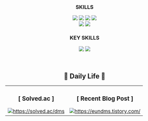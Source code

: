 <!--
**Eundms/Eundms** is a ✨ _special_ ✨ repository because its `README.md` (this file) appears on your GitHub profile.

Here are some ideas to get you started:

- 🔭 I’m currently working on ...
- 🌱 I’m currently learning ...
- 👯 I’m looking to collaborate on ...
- 🤔 I’m looking for help with ...
- 💬 Ask me about ...
- 📫 How to reach me: ...
- 😄 Pronouns: ...
- ⚡ Fun fact: ...
<h3 align="center"><b>✏️Studying..</b></h3>
<p align="center">
<img src="https://img.shields.io/badge/Java-%23ED8B00.svg?style=flat-square&logo=java&logoColor=white"/><img src="https://img.shields.io/badge/Spring-%236DB33F.svg?style=flat-square&logo=spring&logoColor=white"/><img src="https://img.shields.io/badge/MySQL-%2300f.svg?style=flat-square&logo=mysql&logoColor=white"/><img src="https://img.shields.io/badge/AWS-%23FF9900.svg?style=flat-square&logo=amazon-aws&logoColor=white"/>
</p>
   <img src="https://github-readme-stats.vercel.app/api?username=Eundms&show_icons=true&theme=transparent" width="400">
   ![박은정](https://user-images.githubusercontent.com/50352139/190956186-fd04757e-5cb9-4b25-b817-83c5ddeef81d.png)

-->

<div align="center">
           <!-- <h1 style="font-weight:bold;"> [ EunJeong Park <small>: Eundms</small>] </h1>
            <h2 style="font-weight:bold;" >🔜 Backend Developer</h2>
            CONTACT
            <a href="https://www.linkedin.com/in/eunjeongpark/" target="_blank"><img src="https://img.shields.io/badge/LinkedIn-0A66C2?style=flat&logo=LinkedIn&logoColor=white"/></a><br/>-->
            <!--SKIILS-->
            <h3 style="font-weight:bold;">SKILLS</h3>
            <img src="https://img.shields.io/badge/Java-007396?style=flat&logo=Conda-Forge&logoColor=white" />
            <img src="https://img.shields.io/badge/Spring-6DB33F?style=flat&logo=Spring&logoColor=white" />
            <img src="https://img.shields.io/badge/MySQL-4479A1?style=flat&logo=MySQL&logoColor=white" />
            <img src="https://img.shields.io/badge/Python-3776AB?style=flat&logo=Python&logoColor=white"/> <br/>
            <img src="https://img.shields.io/badge/Javascript-%23323330.svg?style=flate&logo=javascript&logoColor=%23F7DF1E"/>
            <img src="https://img.shields.io/badge/React-61DAFB?style=flat&logo=React&logoColor=white"/>
            <h3 style="font-weight:bold;">KEY SKILLS</h3>
            <img src="https://img.shields.io/badge/Self_Management-729ff2?style=flat&logoColor=white"/>
            <img src="https://img.shields.io/badge/Responsibility-02E6B4?style=flat&logoColor=white"/>
            <br/><br/>
            <!-------------------------------------------------------------
            <h1 style="font-weight:bold;">[ Log Dev History ]</h1>-->
            <!--SSAFFY--------------------
            <h2 style="font-weight:bold;"> 💻  in SSAFY 9th  💻 </h2>
            <small>2023.01.04. ~</small>-->
   <!--
            <h3 style="font-weight:bold;">Study</h3>
            <table>
                <tr>
                <td align="center">
                    Algorithm Problem Solving
                </td>
                <td align="center">
                    <a href="https://github.com/InSSA-Study/algorithm">🌐</a>
                </td>
                </tr>
            </table>  
   -->
   <!--
            <h3 style="font-weight:bold;">Project</h3>
            <table>
                <TripMe>
                <tr align="left">
                <td>
                    <a href="https://github.com/TripMe-23-08">🏠</a>
                </td>
                <td >
                    Domestic Tour Plan Web Site  : <small>Trip Me</small>
                </td>
                <td>
                </td>
                </tr>
            </table>
   -->
            <br/>
            <!--SOONGSIL UNIVERSITY------------------
            <h2 style="font-weight:bold;"> 🎓 in Soongsil Univ. 🎓 </h2>
            <small>2018.03.01. ~ 2023.02.17.</small>---->
            <!--Soongsil - Projects & Awards
            <h3 style="font-weight:bold;">Projects & Awards</h3>
            <table>-->
                <!--SSUPAGO
                <tr align="left">
                <td>
                    <a href="https://github.com/SSUPAGO">🏠</a>
                </td>
                <td >
                    SSUPAGO : <small>혐오표현탐지API</small>
                </td>
                <td>
                    2022 공개SW개발자대회/학생부문_동상
                    <a href="https://www.oss.kr/dev_competition_activities/show/0d71c04a-b0f7-42f3-8fce-c0868817383d?page=2">🌐</a><br/>
                    2022 IT 대학 소프트웨어 공모전_금상
                </td>
                </tr>-->
                <!--BlurSome
                <tr align="left">
                <td>
                    <a href="https://github.com/Blursome-2022">🏠</a>
                </td>
                <td >
                    BlurSome : <small>얼굴인식기반블러처리API</small>
                </td>
                <td>
                    2022 공개SW개발자대회/학생부문_동상
                    <a href="https://www.oss.kr/dev_competition_activities/show/5856b086-b27e-475e-87b7-a16687db489a?page=2">🌐</a>
                </td>
               </tr>-->
               <!--SSU HackJumCalculator
                <tr align="left">
                <td>
                    <a href="https://github.com/Eundms/SSU_HackjumCalculator">🏠</a>
                </td>
                <td >
                    SSU_HackjumCalculator : <small>숭실대 전체/학기별-교양/전공 평균평점 계산 코드</small>
                </td>
                <td>-->
                    <!--<a href="">🌐</a>
                </td>
                </tr>-->
                <!--Taxmate
                <tr align="left">
                <td>
                    <a href="https://github.com/SSU-Taxmate">🏠</a>
                </td>
                <td>
                    Taxmate : <small>온라인 사회/경제 교육 사이트 </small>
                </td>
                <td>
                    2021 IT대학 소프트웨어 공모전_금상
                    <a href=""></a>
                </td>
                </tr>
            </table>  -->
            <!--Soongsil - Activities
            <h3 style="font-weight:bold;">Activities</h3>
            <table name="activities">-->
                <!--GDSC
                <tr align="left">
                <td>
                    GDSC SoongSil : <small>Server/Cloud</small>
                </td>
                <td>
                    [SSU몰세미나] (곧)백엔드 개발자의 What Why How <br/>
                    [Study] Cloud  (Docker, Kubernetes)<br/>
                    [Study] MSA  <br/>
                    [Study] System Design Interview Book
                </td>
                </tr>
                <tr align="left">
                <td>
                    Google Developers Machine Learning Bootcamp
                </td>
                <td>
                    [COURSES] Coursera Deep Learning Specialization Courses<br/>
                    [CERTIFICATE] TensorFlow Developer Certificate<br/>
                </td>
                </tr>
            </table>  
</div>-->

<!--Daily Life-->
<div align="center">
    <h2 style="font-weight:bold;"> 🐢 Daily Life 🐢</h2>
    <table width="100%">
    <tr align="center">
    <td valign="middle" >
        <h3 style="font-weight:bold;">[ Solved.ac ]</h3>
        <a href="https://solved.ac/dms" rel="stylesheet">
            <img src="http://mazassumnida.wtf/api/v2/generate_badge?boj=dms"
            alt="https://solved.ac/dms">
        </a>
    </td>
    <td valign="middle" >
        <h3 style="font-weight:bold;"> [  Recent Blog Post  ]</h3>
        <a href="https://eundms.tistory.com/" rel="stylesheet">
            <img src="https://tistory-readme-stats.vercel.app/api?name=eundms"
            alt="https://eundms.tistory.com/">
        </a> 
    </td>
    </tr>
    </table>  
</div>




